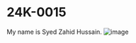 # 24K-0015
My name is Syed Zahid Hussain.
![image](https://github.com/user-attachments/assets/e3098620-9a40-40fe-9c63-ebe2e97c8e48)
